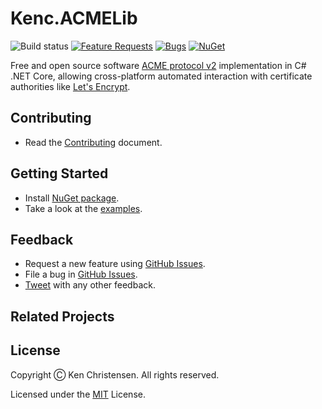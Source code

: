 # Kenc.ACMELib
![Build status](https://kenc.visualstudio.com/ACME/_apis/build/status/Build)
[![Feature Requests](https://img.shields.io/github/issues/Kencdk/Kenc.ACMELib/feature-request.svg)](https://github.com/Kencdk/Kenc.ACMELib/issues?q=is%3Aopen+is%3Aissue+label%3Afeature-request+sort%3Areactions-%2B1-desc)
[![Bugs](https://img.shields.io/github/issues/Kencdk/Kenc.ACMELib/bug.svg)](https://github.com/Kencdk/Kenc.ACMELib/issues?utf8=✓&q=is%3Aissue+is%3Aopen+label%3Abug)
[![NuGet](https://img.shields.io/nuget/v/Kenc.ACMELib.svg)][NuGet]

Free and open source software [ACME protocol v2](https://tools.ietf.org/html/rfc8555) implementation in C# .NET Core, allowing cross-platform automated interaction with certificate authorities like [Let's Encrypt](https://letsencrypt.org/).

## Contributing

* Read the [Contributing](https://github.com/Kencdk/Kenc.ACMELib/blob/master/.github/contributing.md) document.

## Getting Started

* Install [NuGet package][NuGet].
* Take a look at the [examples](src/Examples/).

## Feedback

* Request a new feature using [GitHub Issues][].
* File a bug in [GitHub Issues][].
* [Tweet](https://twitter.com/kenmandk) with any other feedback.

## Related Projects


## License

Copyright Ⓒ Ken Christensen. All rights reserved.

Licensed under the [MIT](LICENSE) License.


[GitHub Issues]: https://github.com/Kencdk/Kenc.ACMELib/issues
[NuGet]: https://www.nuget.org/packages/Kenc.ACMELib/ "Kenc.ACMELib NuGet package"
